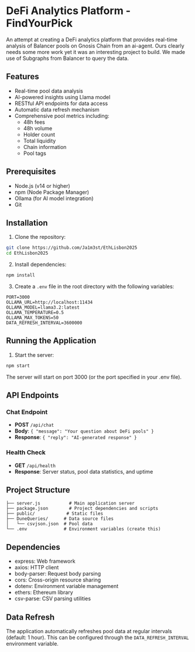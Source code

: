 # DeFi Analytics Platform - FindYourPick

An attempt at creating a DeFi analytics platform that provides real-time analysis of Balancer pools on Gnosis Chain from an ai-agent. Ours clearly needs some more work yet it was an interesting project to build. We made use of Subgraphs from Balancer to query the data.

## Features

- Real-time pool data analysis
- AI-powered insights using Llama model
- RESTful API endpoints for data access
- Automatic data refresh mechanism
- Comprehensive pool metrics including:
  - 48h fees
  - 48h volume
  - Holder count
  - Total liquidity
  - Chain information
  - Pool tags

## Prerequisites

- Node.js (v14 or higher)
- npm (Node Package Manager)
- Ollama (for AI model integration)
- Git

## Installation

1. Clone the repository:
```bash
git clone https://github.com/Ja1m3st/EthLisbon2025
cd EthLisbon2025
```

2. Install dependencies:
```bash
npm install
```

3. Create a `.env` file in the root directory with the following variables:
```env
PORT=3000
OLLAMA_URL=http://localhost:11434
OLLAMA_MODEL=llama3.2:latest
OLLAMA_TEMPERATURE=0.5
OLLAMA_MAX_TOKENS=50
DATA_REFRESH_INTERVAL=3600000
```

## Running the Application

1. Start the server:
```bash
npm start
```

The server will start on port 3000 (or the port specified in your .env file).

## API Endpoints

### Chat Endpoint
- **POST** `/api/chat`
- **Body**: `{ "message": "Your question about DeFi pools" }`
- **Response**: `{ "reply": "AI-generated response" }`

### Health Check
- **GET** `/api/health`
- **Response**: Server status, pool data statistics, and uptime

## Project Structure

```
├── server.js           # Main application server
├── package.json        # Project dependencies and scripts
├── public/            # Static files
├── DuneQueries/      # Data source files
│   └── csvjson.json  # Pool data
└── .env              # Environment variables (create this)
```

## Dependencies

- express: Web framework
- axios: HTTP client
- body-parser: Request body parsing
- cors: Cross-origin resource sharing
- dotenv: Environment variable management
- ethers: Ethereum library
- csv-parse: CSV parsing utilities

## Data Refresh

The application automatically refreshes pool data at regular intervals (default: 1 hour). This can be configured through the `DATA_REFRESH_INTERVAL` environment variable.

